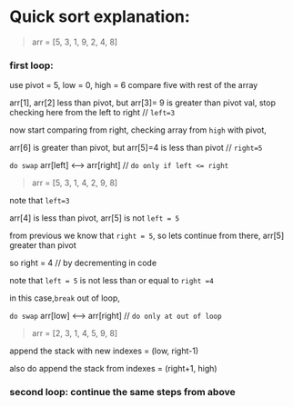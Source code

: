 # Quick sort explanation:

> arr = [5, 3, 1, 9, 2, 4, 8]

### first loop:

use pivot = 5, low = 0, high  = 6 compare five with rest of the array

arr[1], arr[2] less than pivot,  but arr[3]= 9 is greater than pivot val, stop checking here from the left to right // `left=3`

now start comparing from right, checking array from `high` with pivot, 

arr[6] is greater than pivot, but arr[5]=4 is less than pivot // `right=5`

`do swap` arr[left] <--> arr[right] // `do only if left <= right`

> arr = [5, 3, 1, 4, 2, 9, 8]

note that `left=3`

arr[4] is less than pivot, arr[5] is not `left = 5`

from previous we know that `right = 5`, so lets continue from there, arr[5] greater than pivot

so right = 4 // by decrementing in code

note that `left = 5` is not less than or equal to `right =4` 

in this case,`break` out of loop, 

`do swap` arr[low] <--> arr[right] // `do only at out of loop`

> arr = [2, 3, 1, 4, 5, 9, 8]


append the stack  with new indexes = (low, right-1)

also do append the stack from indexes = (right+1, high)


### second loop: continue the same steps from above





